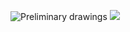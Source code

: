![Preliminary drawings](![IMG_20240903_114419](https://github.com/user-attachments/assets/c0d08f5b-e69e-4713-8f74-89cbf1134b93)
)
![](![IMG_20240903_114413](https://github.com/user-attachments/assets/fa96f2c2-9062-4281-8028-a340bd4f2420)
)
